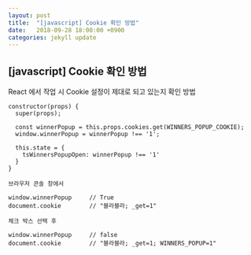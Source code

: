 ```yaml
---
layout: post
title:  "[javascript] Cookie 확인 방법"
date:   2018-09-28 18:00:00 +0900
categories: jekyll update
---
```


## [javascript] Cookie 확인 방법
React 에서 작업 시 Cookie 설정이 제대로 되고 있는지 확인 방법

```
constructor(props) {
  super(props);

  const winnerPopup = this.props.cookies.get(WINNERS_POPUP_COOKIE);
  window.winnerPopup = winnerPopup !== '1';

  this.state = {
    tsWinnersPopupOpen: winnerPopup !== '1'
  }
}

브라우저 콘솔 창에서

window.winnerPopup     // True
document.cookie        // "블라블라; _get=1"

체크 박스 선택 후

window.winnerPopup     // false
document.cookie        // "블라블라; _get=1; WINNERS_POPUP=1"
```

